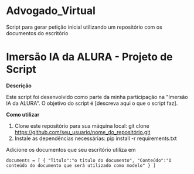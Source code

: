 # Advogado_Virtual
Script para gerar petição inicial utilizando um repositório com os documentos do escritório

# Imersão IA da ALURA - Projeto de Script

**Descrição**

Este script foi desenvolvido como parte da minha participação na "Imersão IA da ALURA". O objetivo do script é [descreva aqui o que o script faz].

**Como utilizar**

1. Clone este repositório para sua máquina local:
  git clone https://github.com/seu_usuario/nome_do_repositório.git
2. Instale as dependências necessárias:
  pip install -r requirements.txt

Adicione os documentos que seu escritório utiliza em 

`documents = [
  {
    "Titulo":"o titulo do documento",
    "Conteúdo":"O conteúdo do documento que será utilizado como modelo"
  }
]
`
